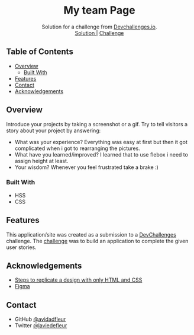 <!-- Please update value in the {}  -->

<h1 align="center">My team Page</h1>

<div align="center">
   Solution for a challenge from  <a href="http://devchallenges.io" target="_blank">Devchallenges.io</a>.
</div>

<div align="center">
    <a href="https://ornate-melba-9691f8.netlify.app">
      Solution
    </a>
    <span> | </span>
    <a href="https://devchallenges.io/challenges/hhmesazsqgKXrTkYkt0U">
      Challenge
    </a>
  </h3>
</div>

<!-- TABLE OF CONTENTS -->

## Table of Contents

- [Overview](#overview)
  - [Built With](#built-with)
- [Features](#features)
- [Contact](#contact)
- [Acknowledgements](#acknowledgements)

<!-- OVERVIEW -->

## Overview



Introduce your projects by taking a screenshot or a gif. Try to tell visitors a story about your project by answering:

- What was your experience?
  Everything was easy at first but then it got complicated when i got to rearranging the pictures.
- What have you learned/improved?
  I learned that to use flebox i need to assign height at least.
- Your wisdom?
  Whenever you feel frustrated take a brake :)

### Built With

<!-- This section should list any major frameworks that you built your project using. Here are a few examples.-->

- HSS
- CSS

## Features

<!-- List the features of your application or follow the template. Don't share the figma file here :) -->

This application/site was created as a submission to a [DevChallenges](https://devchallenges.io/challenges) challenge. The [challenge](https://devchallenges.io/challenges/hhmesazsqgKXrTkYkt0U) was to build an application to complete the given user stories.


## Acknowledgements

<!-- This section should list any articles or add-ons/plugins that helps you to complete the project. This is optional but it will help you in the future. For exmpale -->

- [Steps to replicate a design with only HTML and CSS](https://devchallenges-blogs.web.app/how-to-replicate-design/)
- [Figma](https://www.figma.com/)

## Contact

- GitHub [@avidadfleur](https://{github.com/avidadfleur})
- Twitter [@laviedefleur](https://{twitter.com/laviedefleur})
